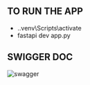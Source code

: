 ## TO RUN THE APP

*  .\.venv\Scripts\activate
*  fastapi dev  app.py

## SWIGGER DOC


![swagger](https://github.com/user-attachments/assets/c9429634-ce9a-4c72-8768-ebdd1e26ea0c)
